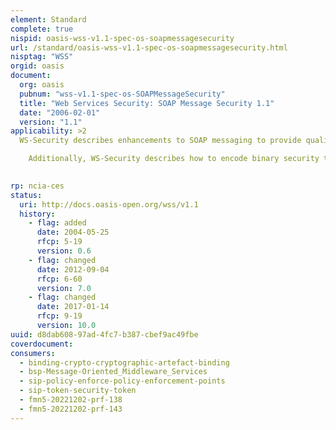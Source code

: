 ```yaml
---
element: Standard
complete: true
nispid: oasis-wss-v1.1-spec-os-soapmessagesecurity
url: /standard/oasis-wss-v1.1-spec-os-soapmessagesecurity.html
nisptag: "WSS"
orgid: oasis
document:
  org: oasis
  pubnum: "wss-v1.1-spec-os-SOAPMessageSecurity"
  title: "Web Services Security: SOAP Message Security 1.1"
  date: "2006-02-01"
  version: "1.1"
applicability: >2
  WS-Security describes enhancements to SOAP messaging to provide quality of protection through message integrity, message confidentiality, and single message authentication. These mechanisms can be used to accommodate a wide variety of security models and encryption technologies.  WS-Security also provides a general-purpose mechanism for associating security tokens with messages. No specific type of security token is required by WS-Security. It is designed to be extensible (e.g. support multiple security token formats). For example, a client might provide proof of identity and proof that they have a particular business certification.

    Additionally, WS-Security describes how to encode binary security tokens. Specifically, the specification describes how to encode X.509 certificates and Kerberos tickets as well as how to include opaque encrypted keys. It also includes extensibility mechanisms that can be used to further describe the characteristics of the credentials that are included with a message.

  
rp: ncia-ces
status:
  uri: http://docs.oasis-open.org/wss/v1.1
  history: 
    - flag: added
      date: 2004-05-25
      rfcp: 5-19
      version: 0.6
    - flag: changed
      date: 2012-09-04
      rfcp: 6-60
      version: 7.0
    - flag: changed
      date: 2017-01-14
      rfcp: 9-19
      version: 10.0
uuid: d8dab608-97ad-4fc7-b387-cbef9ac49fbe
coverdocument:
consumers:
  - binding-crypto-cryptographic-artefact-binding
  - bsp-Message-Oriented_Middleware_Services
  - sip-policy-enforce-policy-enforcement-points
  - sip-token-security-token
  - fmn5-20221202-prf-138
  - fmn5-20221202-prf-143
---
```

